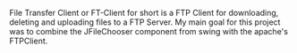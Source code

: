File Transfer Client or FT-Client for short is a FTP Client for downloading, deleting and uploading files to a FTP Server.
My main goal for this project was to combine the JFileChooser component from swing with the apache's FTPClient. 
